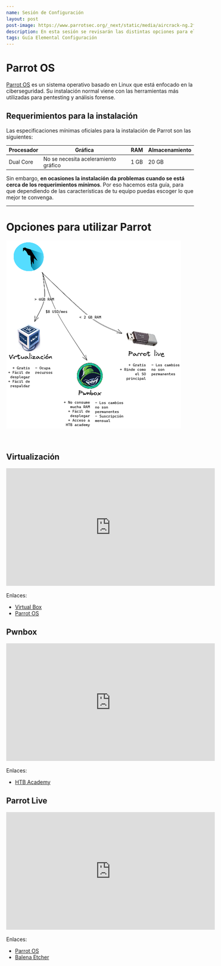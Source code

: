 ```yaml
---
name: Sesión de Configuración
layout: post
post-image: https://www.parrotsec.org/_next/static/media/aircrack-ng.2f799af3.png
description: En esta sesión se revisarán las distintas opciones para el uso de Parrot, con sus ventajas y desventajas respectivas. En esta guía se presentan esas opciones para que escojas dependiendo de los recursos de tu equipo y de lo que se te adapte mejor a ti.
tags: Guía Elemental Configuración
---
```

# Parrot OS
[Parrot OS](https://www.parrotsec.org/) es un sistema operativo basado en Linux que está enfocado en la ciberseguridad. Su instalación normal viene con las herramientas más utilizadas para pentesting y análisis forense.
## Requerimientos para la instalación
Las especificaciones mínimas oficiales para la instalación de Parrot son las siguientes:

| Procesador | Gráfica                              | RAM  | Almacenamiento |
| ---------- | ------------------------------------ | ---- | -------------- |
| Dual Core  | No se necesita aceleramiento gráfico | 1 GB | 20 GB               |

Sin embargo, **en ocasiones la instalación da problemas cuando se está cerca de los requerimientos mínimos**. Por eso hacemos esta guía, para que dependiendo de las características de tu equipo puedas escoger lo que mejor te convenga.

---
# Opciones para utilizar Parrot

![Medio para utilizar Parrot](/assets/images/medio_parrot.png)

<br>


## Virtualización
<iframe width="560" height="315" src="https://www.youtube.com/embed/x94uLgztGKw" title="YouTube video player" frameborder="0" allow="accelerometer; autoplay; clipboard-write; encrypted-media; gyroscope; picture-in-picture; web-share" allowfullscreen></iframe>

Enlaces:
- [Virtual Box](https://www.virtualbox.org/)
- [Parrot OS](https://www.parrotsec.org/)

## Pwnbox
<iframe width="560" height="315" src="https://www.youtube.com/embed/7MfEN-hK420" title="YouTube video player" frameborder="0" allow="accelerometer; autoplay; clipboard-write; encrypted-media; gyroscope; picture-in-picture; web-share" allowfullscreen></iframe>

Enlaces:
- [HTB Academy](https://academy.hackthebox.com/)

## Parrot Live
<iframe width="560" height="315" src="https://www.youtube.com/embed/78PpCbu2aj4" title="YouTube video player" frameborder="0" allow="accelerometer; autoplay; clipboard-write; encrypted-media; gyroscope; picture-in-picture; web-share" allowfullscreen></iframe>

Enlaces:
- [Parrot OS](https://www.parrotsec.org/)
- [Balena Etcher](https://www.balena.io/etcher)
